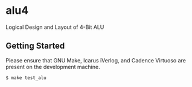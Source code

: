 # alu4
Logical Design and Layout of 4-Bit ALU

## Getting Started

Please ensure that GNU Make, Icarus iVerlog, and Cadence Virtuoso are present
on the development machine.

```shell
$ make test_alu
```

